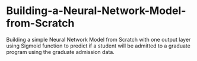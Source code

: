 # Building-a-Neural-Network-Model-from-Scratch
Building a simple Neural Network Model from Scratch with one output layer using Sigmoid function to  predict if a student will be admitted to a graduate program using the graduate admission data.
